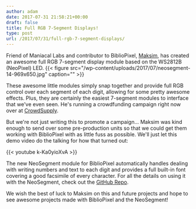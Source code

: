 ```yaml
---
author: adam
date: 2017-07-31 21:58:21+00:00
draft: false
title: Full RGB 7-Segment Displays!
type: post
url: /2017/07/31/full-rgb-7-segment-displays/
---
```


Friend of Maniacal Labs and contributor to BiblioPixel, [Maksim](https://maxoffsky.com/), has created an awesome full RGB 7-segment display module based on the WS2812B (NeoPixel) LED.
{{< figure src="/wp-content/uploads/2017/07/neosegment-14-969x650.jpg" caption="" >}}


These awesome little modules simply snap together and provide full RGB control over each segment of each digit, allowing for some pretty awesome effects. Plus, they are certainly the easiest 7-segment modules to interface that we've even seen. He's running a crowdfunding campaign right now over at [CrowdSupply](https://www.crowdsupply.com/maksmakes/neosegment).

But we're not just writing this to promote a campaign... Maksim was kind enough to send over some pre-production units so that we could get them working with BiblioPixel with as little fuss as possible. We'll just let this demo video do the talking for how that turned out:

{{< youtube k-Ka0yioXvA >}}

The new NeoSegment module for BiblioPixel automatically handles dealing with writing numbers and text to each digit and provides a full built-in font covering a good facsimile of every character. For all the details on using it with the NeoSegment, check out the [GitHub Repo](https://github.com/ManiacalLabs/BiblioPixelNeoSegment).

We wish the best of luck to Maksim on this and future projects and hope to see awesome projects made with BiblioPixel and the NeoSegment!
